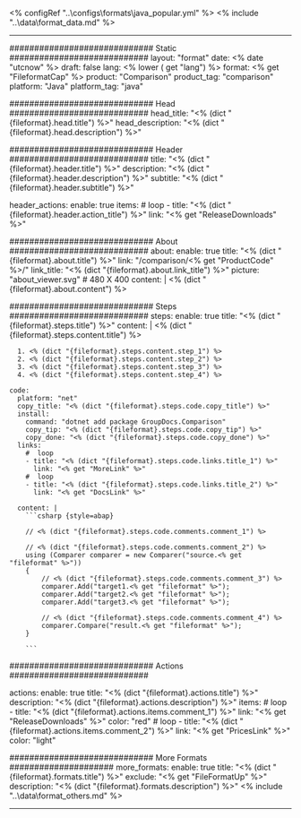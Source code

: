 <% configRef "..\\configs\\formats\\java_popular.yml" %>
<% include "..\\data\\format_data.md" %>

---
############################# Static ############################
layout: "format"
date:  <% date "utcnow" %>
draft: false
lang: <% lower ( get "lang") %>
format: <% get "FileformatCap" %>
product: "Comparison"
product_tag: "comparison"
platform: "Java"
platform_tag: "java"

############################# Head ############################
head_title: "<% (dict "{fileformat}.head.title") %>"
head_description: "<% (dict "{fileformat}.head.description") %>"

############################# Header ############################
title: "<% (dict "{fileformat}.header.title") %>" 
description: "<% (dict "{fileformat}.header.description") %>"
subtitle: "<% (dict "{fileformat}.header.subtitle") %>" 

header_actions:
  enable: true
  items:
    #  loop
    - title: "<% (dict "{fileformat}.header.action_title") %>"
      link: "<% get "ReleaseDownloads" %>"
      
############################# About ############################
about:
    enable: true
    title: "<% (dict "{fileformat}.about.title") %>"
    link: "/comparison/<% get "ProductCode" %>/"
    link_title: "<% (dict "{fileformat}.about.link_title") %>"
    picture: "about_viewer.svg" # 480 X 400
    content: |
       <% (dict "{fileformat}.about.content") %>

############################# Steps ############################
steps:
    enable: true
    title: "<% (dict "{fileformat}.steps.title") %>"
    content: |
      <% (dict "{fileformat}.steps.content.title") %>
      
      1. <% (dict "{fileformat}.steps.content.step_1") %>
      2. <% (dict "{fileformat}.steps.content.step_2") %>
      3. <% (dict "{fileformat}.steps.content.step_3") %>
      4. <% (dict "{fileformat}.steps.content.step_4") %>
   
    code:
      platform: "net"
      copy_title: "<% (dict "{fileformat}.steps.code.copy_title") %>"
      install:
        command: "dotnet add package GroupDocs.Comparison"
        copy_tip: "<% (dict "{fileformat}.steps.code.copy_tip") %>"
        copy_done: "<% (dict "{fileformat}.steps.code.copy_done") %>"
      links:
        #  loop
        - title: "<% (dict "{fileformat}.steps.code.links.title_1") %>"
          link: "<% get "MoreLink" %>"
        #  loop
        - title: "<% (dict "{fileformat}.steps.code.links.title_2") %>"
          link: "<% get "DocsLink" %>"
          
      content: |
        ```csharp {style=abap}

        // <% (dict "{fileformat}.steps.code.comments.comment_1") %>

        // <% (dict "{fileformat}.steps.code.comments.comment_2") %>
        using (Comparer comparer = new Comparer("source.<% get "fileformat" %>"))
        {
            // <% (dict "{fileformat}.steps.code.comments.comment_3") %>
        	comparer.Add("target1.<% get "fileformat" %>");
            comparer.Add("target2.<% get "fileformat" %>");
            comparer.Add("target3.<% get "fileformat" %>");

            // <% (dict "{fileformat}.steps.code.comments.comment_4") %>
            comparer.Compare("result.<% get "fileformat" %>"); 
        }
        
        ```            

############################# Actions ############################

actions:
  enable: true
  title: "<% (dict "{fileformat}.actions.title") %>"
  description: "<% (dict "{fileformat}.actions.description") %>"
  items:
    #  loop
    - title: "<% (dict "{fileformat}.actions.items.comment_1") %>"
      link: "<% get "ReleaseDownloads" %>"
      color: "red"
        #  loop
    - title: "<% (dict "{fileformat}.actions.items.comment_2") %>"
      link: "<% get "PricesLink" %>"
      color: "light"


############################# More Formats #####################
more_formats:
    enable: true
    title: "<% (dict "{fileformat}.formats.title") %>"
    exclude: "<% get "FileFormatUp" %>"
    description: "<% (dict "{fileformat}.formats.description") %>"
<% include "..\\data\\format_others.md" %>

---